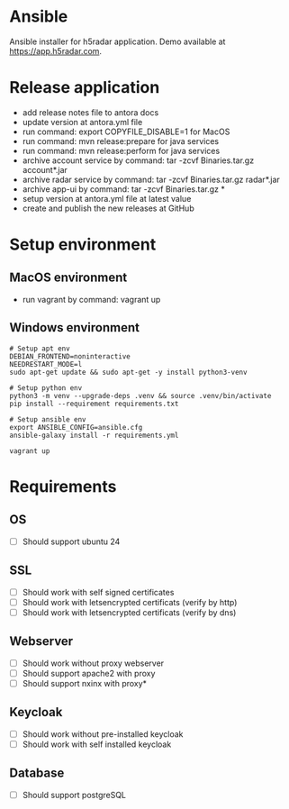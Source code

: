 # Ansible
Ansible installer for h5radar application. Demo available at https://app.h5radar.com.

# Release application
* add release notes file to antora docs
* update version at antora.yml file
* run command: export COPYFILE_DISABLE=1 for MacOS
* run command: mvn release:prepare for java services
* run command: mvn release:perform for java services
* archive account service by command: tar -zcvf Binaries.tar.gz account*.jar
* archive radar service by command: tar -zcvf Binaries.tar.gz radar*.jar
* archive app-ui by command: tar -zcvf Binaries.tar.gz *
* setup version at antora.yml file at latest value
* create and publish the new releases at GitHub

# Setup environment
## MacOS environment
* run vagrant by command: vagrant up

## Windows environment

```
# Setup apt env
DEBIAN_FRONTEND=noninteractive
NEEDRESTART_MODE=l
sudo apt-get update && sudo apt-get -y install python3-venv

# Setup python env
python3 -m venv --upgrade-deps .venv && source .venv/bin/activate
pip install --requirement requirements.txt

# Setup ansible env
export ANSIBLE_CONFIG=ansible.cfg
ansible-galaxy install -r requirements.yml

vagrant up
```

# Requirements
## OS
* [ ] Should support ubuntu 24

## SSL
* [ ] Should work with self signed certificates
* [ ] Should work with letsencrypted certificats (verify by http)
* [ ] Should work with letsencrypted certificats (verify by dns)

## Webserver
* [ ] Should work without proxy webserver  
* [ ] Should support apache2 with proxy 
* [ ] Should support nxinx with proxy* 

## Keycloak
* [ ] Should work without pre-installed keycloak  
* [ ] Should work with self installed keycloak 

## Database
* [ ] Should support postgreSQL  
